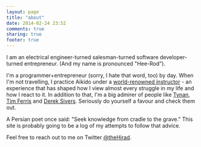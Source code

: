 ```yaml
---
layout: page
title: "about"
date: 2014-02-24 23:52
comments: true
sharing: true
footer: true
---
```


I am an electrical engineer-turned salesman-turned software developer-turned entrepreneur. (And my name is pronounced "Hee-Rod").

I'm a programmer+entrepreneur (sorry, I hate that word, too) by day. When I'm not travelling, I practice Aikido under a [world-renowned instructor](http://aikidoburnaby.com/robert-mustard-sensei/) - an experience that has shaped how I view almost every struggle in my life and how I react to it. In addition to that, I'm a big admirer of people like [Tynan](www.tynan.com), [Tim Ferris](http://fourhourworkweek.com/blog/) and [Derek Sivers](www.sivers.org). Seriously do yourself a favour and check them out.

A Persian poet once said: "Seek knowledge from cradle to the grave." This site is probably going to be a log of my attempts to follow that advice.

Feel free to reach out to me on Twitter [@theHirad](https://twitter.com/theHirad).
